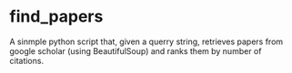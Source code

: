 # find_papers

A sinmple python script that, given a querry string, retrieves papers from google scholar (using BeautifulSoup) and ranks them by number of citations.
